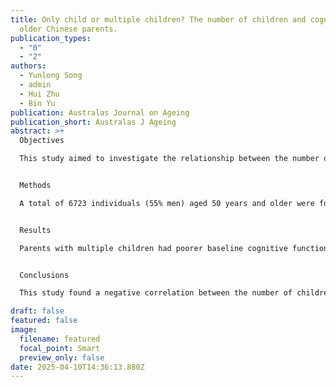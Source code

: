 ```yaml
---
title: Only child or multiple children? The number of children and cognition in
  older Chinese parents.
publication_types:
  - "0"
  - "2"
authors:
  - Yunlong Song
  - admin
  - Hui Zhu
  - Bin Yu
publication: Australas Journal on Ageing
publication_short: Australas J Ageing
abstract: >+
  Objectives

  This study aimed to investigate the relationship between the number of children and cognitive function trajectories among older Chinese parents.


  Methods

  A total of 6723 individuals (55% men) aged 50 years and older were followed for 7 years as part of the China Health and Retirement Longitudinal Study (CHARLS). Cognitive function was assessed through episodic memory and mental status tests. The number of children was dichotomised as ‘only child’ and ‘multiple children’. Linear mixed models were used, with the number of children at baseline as the predictor. Covariates including social-demographic factors, health behaviours and health status were adjusted.


  Results

  Parents with multiple children had poorer baseline cognitive functions (episodic memory: B = −.17, p < .001; mental status: B = −.25, p < .001) and experienced a faster cognitive decline during the follow-up period (episodic memory: B = −.05, p < .001; mental status: B = −.03, p = .005) compared to those with only one child. Gender-stratified analyses indicated that women were more susceptible to cognitive decline than men as the number of children increased.


  Conclusions

  This study found a negative correlation between the number of children and cognitive performance among older Chinese parents, with the association being stronger in women. These findings enhance the understanding of the impact of offspring on parental well-being in non-Western societies.

draft: false
featured: false
image:
  filename: featured
  focal_point: Smart
  preview_only: false
date: 2025-04-10T14:36:13.880Z
---
```


